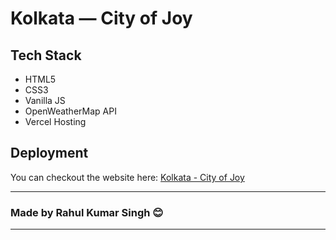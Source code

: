 # Kolkata — City of Joy 

## Tech Stack
* HTML5
* CSS3
* Vanilla JS
* OpenWeatherMap API
* Vercel Hosting

## Deployment
You can checkout the website here: [Kolkata - City of Joy](https://kolkata-city-of-joy.vercel.app/)

---
### Made by Rahul Kumar Singh 😊
---
